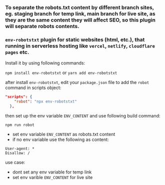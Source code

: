 

### To separate the robots.txt content by different branch sites, eg. staging branch for temp link, main branch for live site, as they are the same content they will affect SEO, so this plugin will separate robots contents.

### `env-robotstxt` plugin for static websites (html, etc.), that running in serverless hosting like `vercel`, `netlify`, `cloudflare pages` etc. 

Install it by using following commands: 

`npm install env-robotstxt` or `yarn add env-robotstxt`

after install `env-robotstxt`, edit your `package.json` file to add the `robot` command in scripts object:
```json
"scripts": {
    "robot": "npx env-robotstxt"
  },
```
then set up the env variable `ENV_CONTENT` and use following build command:

```
npm run robot
```

 
  - set env variable `ENV_CONTENT` as robots.txt content
  - if no env variable use the following as content:
  ```
User-agent: *
Disallow: /
  ```
 
use case: 
- dont set any env variable for temp link
- set env varible `ENV_CONTENT` for live site